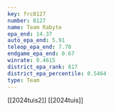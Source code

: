 ```yaml
---
key: frc8127
number: 8127
name: Team Rabyte
epa_end: 14.37
auto_epa_end: 5.91
teleop_epa_end: 7.78
endgame_epa_end: 0.67
winrate: 0.4615
district_epa_rank: 817
district_epa_percentile: 0.5464
type: Team
---
```

[[2024tuis2]]
[[2024tuis]]
